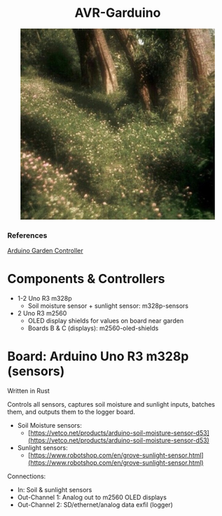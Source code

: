 
<h1 align="center">
    AVR-Garduino
</h1>

<div align="center">
    <img src="/doc/img/nymph.jpeg" width="444" />
</div>

### References

[Arduino Garden Controller](https://practical.engineering/blog/2016/1/20/arduino-garden-controller)


# Components & Controllers

- 1-2 Uno R3 m328p
    - Soil moisture sensor + sunlight sensor: m328p-sensors
- 2 Uno R3 m2560
    - OLED display shields for values on board near garden
    - Boards B & C (displays): m2560-oled-shields

# Board: Arduino Uno R3 m328p (sensors)

Written in Rust

Controls all sensors, captures soil moisture and sunlight inputs, batches them, and outputs them to the logger board. 

- Soil Moisture sensors:
    - [https://vetco.net/products/arduino-soil-moisture-sensor-d53](https://vetco.net/products/arduino-soil-moisture-sensor-d53)
- Sunlight sensors:
    - [https://www.robotshop.com/en/grove-sunlight-sensor.html](https://www.robotshop.com/en/grove-sunlight-sensor.html)

Connections:

- In: Soil & sunlight sensors
- Out-Channel 1: Analog out to m2560 OLED displays
- Out-Channel 2: SD/ethernet/analog data exfil (logger)
